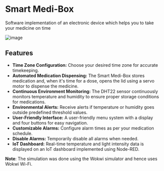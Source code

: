 # Smart Medi-Box
Software implementation of an electronic device which helps you to take your medicine on time

![image](https://github.com/Sithminii/Medi-Box/assets/129846300/a1c86fb6-9980-47b6-b0d2-07a3c302833a)

## Features

- **Time Zone Configuration:** Choose your desired time zone for accurate timekeeping.
- **Automated Medication Dispensing:** The Smart Medi-Box stores medication and, when it's time for a dose, opens the lid using a servo motor to dispense the medicine.
- **Continuous Environment Monitoring:** The DHT22 sensor continuously monitors temperature and humidity to ensure proper storage conditions for medications.
- **Environmental Alerts:** Receive alerts if temperature or humidity goes outside predefined threshold values.
- **User-Friendly Interface:** A user-friendly menu system with a display and four buttons for easy navigation.
- **Customizable Alarms:** Configure alarm times as per your medication schedule.
- **Disable Alarms:** Temporarily disable all alarms when needed.
- **IoT Dashboard:** Real-time temperature and light intensity data is displayed on an IoT dashboard implemented using Node-RED.

**Note**: The simulation was done using the Wokwi simulator and hence uses Wokwi Wi-Fi.
